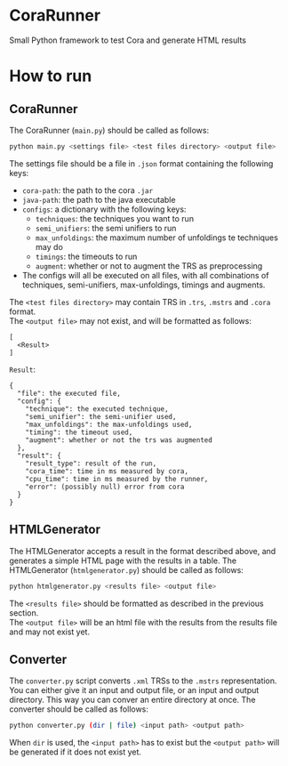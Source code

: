 # CoraRunner
Small Python framework to test Cora and generate HTML results

# How to run
## CoraRunner
The CoraRunner (`main.py`) should be called as follows:  
```bash
python main.py <settings file> <test files directory> <output file>
```
The settings file should be a file in `.json` format containing the following keys:
- `cora-path`: the path to the cora `.jar`
- `java-path`: the path to the java executable
- `configs`: a dictionary with the following keys:
  - `techniques`: the techniques you want to run
  - `semi_unifiers`: the semi unifiers to run
  - `max_unfoldings`: the maximum number of unfoldings te techniques may do
  - `timings`: the timeouts to run
  - `augment`: whether or not to augment the TRS as preprocessing  
 - The configs will all be executed on all files, with all combinations of techniques, semi-unifiers, max-unfoldings, timings and augments.  

The `<test files directory>` may contain TRS in `.trs`, `.mstrs` and `.cora` format.  
The `<output file>` may not exist, and will be formatted as follows:
```
[
  <Result>
]
```

`Result`:
```
{
  "file": the executed file,
  "config": {
    "technique": the executed technique,
    "semi_unifier": the semi-unifier used,
    "max_unfoldings": the max-unfoldings used,
    "timing": the timeout used,
    "augment": whether or not the trs was augmented
  },
  "result": {
    "result_type": result of the run,
    "cora_time": time in ms measured by cora,
    "cpu_time": time in ms measured by the runner,
    "error": (possibly null) error from cora
  }
}
```

## HTMLGenerator
The HTMLGenerator accepts a result in the format described above, and generates a simple HTML page with the results in a table. 
The HTMLGenerator (`htmlgenerator.py`) should be called as follows:  
```bash
python htmlgenerator.py <results file> <output file>
```
The `<results file>` should be formatted as described in the previous section.  
The `<output file>` will be an html file with the results from the results file and may not exist yet.

## Converter
The `converter.py` script converts `.xml` TRSs to the `.mstrs` representation. You can either give it an input and output file, or an input and output directory. This way you can conver an entire directory at once. The converter should be called as follows:
```bash
python converter.py (dir | file) <input path> <output path>
```
When `dir` is used, the `<input path>` has to exist but the `<output path>` will be generated if it does not exist yet.  
